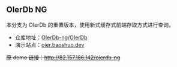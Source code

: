 ## OIerDb NG

本分支为 OIerDb 的重置版本，使用新式缓存式前端存取方式进行查询。

- 仓库地址：[OIerDb-ng/OIerDb](https://github.com/OIerDb-ng/OIerDb)
- 演示站点：[oier.baoshuo.dev](https://oier.baoshuo.dev)

~~原 demo 链接：<http://82.157.186.142/oierdb-ng>~~
